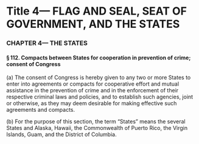 
# Title 4— FLAG AND SEAL, SEAT OF GOVERNMENT, AND THE STATES
### CHAPTER 4— THE STATES
#### § 112. Compacts between States for cooperation in prevention of crime; consent of Congress

(a) The consent of Congress is hereby given to any two or more States to enter into agreements or compacts for cooperative effort and mutual assistance in the prevention of crime and in the enforcement of their respective criminal laws and policies, and to establish such agencies, joint or otherwise, as they may deem desirable for making effective such agreements and compacts.

(b) For the purpose of this section, the term “States” means the several States and Alaska, Hawaii, the Commonwealth of Puerto Rico, the Virgin Islands, Guam, and the District of Columbia.
